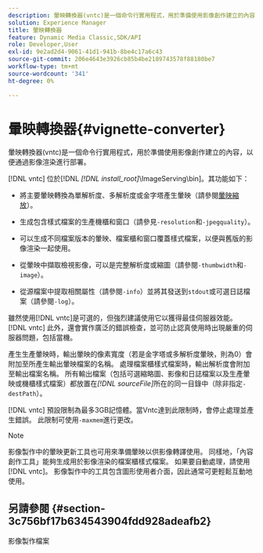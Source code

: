 ```yaml
---
description: 暈映轉換器(vntc)是一個命令行實用程式，用於準備使用影像創作建立的內容，以便通過影像渲染進行部署。
solution: Experience Manager
title: 暈映轉換器
feature: Dynamic Media Classic,SDK/API
role: Developer,User
exl-id: 9e2ad2d4-9061-41d1-941b-8be4c17a6c43
source-git-commit: 206e4643e3926cb85b4be2189743578f88180be7
workflow-type: tm+mt
source-wordcount: '341'
ht-degree: 0%

---
```


# 暈映轉換器{#vignette-converter}

暈映轉換器(vntc)是一個命令行實用程式，用於準備使用影像創作建立的內容，以便通過影像渲染進行部署。

[!DNL vntc] 位於[!DNL  *[!DNL install_root]*\ImageServing\bin]。其功能如下：

* 將主要暈映轉換為單解析度、多解析度或金字塔產生暈映（請參閱[暈映縮放](../../../../ir-api/vntc/utilities/c-ir-vignette-converter-vntc/c-ir-vignette-scaling.md#concept-e373a29c2f954df98d704c7723804585)）。
* 生成包含樣式檔案的生產機櫃和窗口（請參見`-resolution`和`-jpegquality`）。

* 可以生成不同檔案版本的暈映、檔案櫃和窗口覆蓋樣式檔案，以便與舊版的影像渲染一起使用。
* 從暈映中擷取檢視影像，可以是完整解析度或縮圖（請參閱`-thumbwidth`和`-image`）。
* 從源檔案中提取相關屬性（請參閱`-info`）並將其發送到`stdout`或可選日誌檔案（請參閱`-log`）。

雖然使用[!DNL vntc]是可選的，但強烈建議使用它以獲得最佳伺服器效能。 [!DNL vntc] 此外，還會實作廣泛的錯誤檢查，並可防止認真使用時出現嚴重的伺服器問題，包括當機。

產生生產暈映時，輸出暈映的像素寬度（若是金字塔或多解析度暈映，則為0）會附加至所產生輸出暈映檔案的名稱。 處理檔案櫃樣式檔案時，輸出解析度會附加至輸出檔案名稱。 所有輸出檔案（包括可選縮略圖、影像和日誌檔案以及生產暈映或機櫃樣式檔案）都放置在&#x200B;*[!DNL sourceFile]*&#x200B;所在的同一目錄中（除非指定`-destPath`）。

[!DNL vntc] 預設限制為最多3GB記憶體。當Vntc達到此限制時，會停止處理並產生錯誤。 此限制可使用`-maxmem`進行更改。

>[!NOTE]
>
>影像製作中的暈映更新工具也可用來準備暈映以供影像轉譯使用。 同樣地，「內容創作工具」能夠生成用於影像渲染的檔案櫃樣式檔案。 如果要自動處理，請使用[!DNL vntc]。 影像製作中的工具包含圖形使用者介面，因此通常可更輕鬆互動地使用。

## 另請參閱 {#section-3c756bf17b634543904fdd928adeafb2}

影像製作檔案
